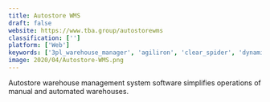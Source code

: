 ```yaml
---
title: Autostore WMS
draft: false 
website: https://www.tba.group/autostorewms
classification: ['']
platform: ['Web']
keywords: ['3pl_warehouse_manager', 'agiliron', 'clear_spider', 'dynamics_365_business_central', 'finale_inventory', 'fishbowl_inventory', 'odoo_inventory', 'oracle_warehouse_management_cloud', 'rfgen', 'retailops', 'stitch_labs', 'zoho_inventory', 'mobe3']
image: 2020/04/Autostore-WMS.png
---
```

Autostore warehouse management system software simplifies operations of manual and automated warehouses.